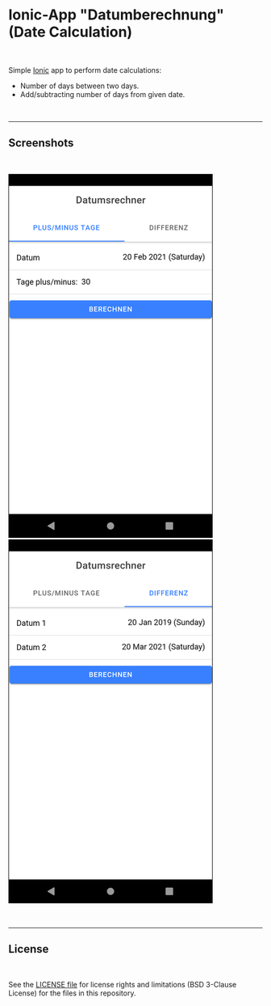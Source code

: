 # Ionic-App "Datumberechnung" (Date Calculation) #

<br>

Simple [Ionic](https://ionicframework.com) app to perform date calculations:
* Number of days between two days.
* Add/subtracting number of days from given date.

<br>

----

## Screenshots ##

<br>

![Screenshot 1](screenshot_1.png)  ![Screenshot 2](screenshot_2.png)

<br>

----

## License ##

<br>

See the [LICENSE file](LICENSE.md) for license rights and limitations (BSD 3-Clause License)
for the files in this repository.

<br>
